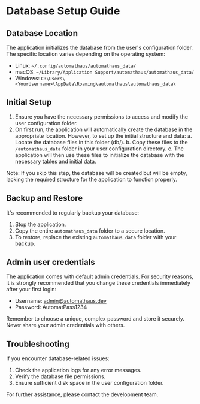 # Database Setup Guide

## Database Location
The application initializes the database from the user's configuration folder. The specific location varies depending on the operating system:

- Linux: `~/.config/automathaus/automathaus_data/`
- macOS: `~/Library/Application Support/automathaus/automathaus_data/`
- Windows: `C:\Users\<YourUsername>\AppData\Roaming\automathaus\automathaus_data\`

## Initial Setup
1. Ensure you have the necessary permissions to access and modify the user configuration folder.
2. On first run, the application will automatically create the database in the appropriate location. However, to set up the initial structure and data:
   a. Locate the database files in this folder (db/).
   b. Copy these files to the `/automathaus_data` folder in your user configuration directory.
   c. The application will then use these files to initialize the database with the necessary tables and initial data.

Note: If you skip this step, the database will be created but will be empty, lacking the required structure for the application to function properly.



## Backup and Restore
It's recommended to regularly backup your database:

1. Stop the application.
2. Copy the entire `automathaus_data` folder to a secure location.
3. To restore, replace the existing `automathaus_data` folder with your backup.

## Admin user credentials
The application comes with default admin credentials. For security reasons, it is strongly recommended that you change these credentials immediately after your first login:

- Username: admin@automathaus.dev
- Password: AutomatPass1234

Remember to choose a unique, complex password and store it securely. Never share your admin credentials with others.


## Troubleshooting
If you encounter database-related issues:

1. Check the application logs for any error messages.
2. Verify the database file permissions.
3. Ensure sufficient disk space in the user configuration folder.

For further assistance, please contact the development team.
